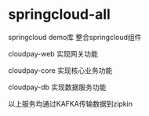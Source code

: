 # springcloud-all
springcloud demo库 整合springcloud组件



cloudpay-web  实现网关功能

cloudpay-core 实现核心业务功能

cloudpay-db  实现数据服务功能


以上服务均通过KAFKA传输数据到zipkin

